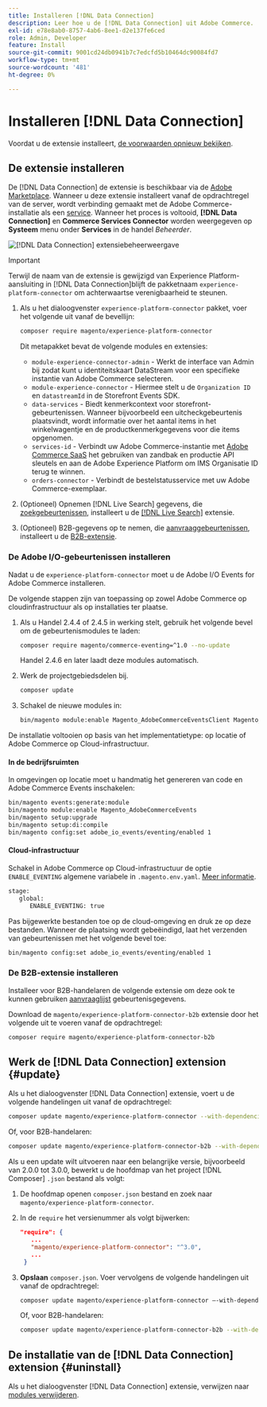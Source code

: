 ```yaml
---
title: Installeren [!DNL Data Connection]
description: Leer hoe u de [!DNL Data Connection] uit Adobe Commerce.
exl-id: e78e8ab0-8757-4ab6-8ee1-d2e137fe6ced
role: Admin, Developer
feature: Install
source-git-commit: 9001cd24db0941b7c7edcfd5b10464dc90084fd7
workflow-type: tm+mt
source-wordcount: '481'
ht-degree: 0%

---
```


# Installeren [!DNL Data Connection]

Voordat u de extensie installeert, [de voorwaarden opnieuw bekijken](overview.md#prereqs).

## De extensie installeren

De [!DNL Data Connection] de extensie is beschikbaar via de [Adobe Marketplace](https://commercemarketplace.adobe.com/magento-experience-platform-connector.html). Wanneer u deze extensie installeert vanaf de opdrachtregel van de server, wordt verbinding gemaakt met de Adobe Commerce-installatie als een [service](../landing/saas.md). Wanneer het proces is voltooid, **[!DNL Data Connection]** en **Commerce Services Connector** worden weergegeven op **Systeem** menu onder **Services** in de handel _Beheerder_.

![[!DNL Data Connection] extensiebeheerweergave](assets/epc-adminui.png)

>[!IMPORTANT]
>
>Terwijl de naam van de extensie is gewijzigd van Experience Platform-aansluiting in [!DNL Data Connection]blijft de pakketnaam `experience-platform-connector` om achterwaartse verenigbaarheid te steunen.

1. Als u het dialoogvenster `experience-platform-connector` pakket, voer het volgende uit vanaf de bevellijn:

   ```bash
   composer require magento/experience-platform-connector
   ```

   Dit metapakket bevat de volgende modules en extensies:

   * `module-experience-connector-admin` - Werkt de interface van Admin bij zodat kunt u identiteitskaart DataStream voor een specifieke instantie van Adobe Commerce selecteren.
   * `module-experience-connector` - Hiermee stelt u de `Organization ID` en `datastreamId` in de Storefront Events SDK.
   * `data-services` - Biedt kenmerkcontext voor storefront-gebeurtenissen. Wanneer bijvoorbeeld een uitcheckgebeurtenis plaatsvindt, wordt informatie over het aantal items in het winkelwagentje en de productkenmerkgegevens voor die items opgenomen.
   * `services-id` - Verbindt uw Adobe Commerce-instantie met [Adobe Commerce SaaS](../landing/saas.md) het gebruiken van zandbak en productie API sleutels en aan de Adobe Experience Platform om IMS Organisatie ID terug te winnen.
   * `orders-connector` - Verbindt de bestelstatusservice met uw Adobe Commerce-exemplaar.

1. (Optioneel) Opnemen [!DNL Live Search] gegevens, die [zoekgebeurtenissen](events.md#search-events), installeert u de [[!DNL Live Search]](../live-search/install.md) extensie.

1. (Optioneel) B2B-gegevens op te nemen, die [aanvraaggebeurtenissen](events.md#b2b-events), installeert u de [B2B-extensie](#install-the-b2b-extension).

### De Adobe I/O-gebeurtenissen installeren

Nadat u de `experience-platform-connector` moet u de Adobe I/O Events for Adobe Commerce installeren.

De volgende stappen zijn van toepassing op zowel Adobe Commerce op cloudinfrastructuur als op installaties ter plaatse.

1. Als u Handel 2.4.4 of 2.4.5 in werking stelt, gebruik het volgende bevel om de gebeurtenismodules te laden:

   ```bash
   composer require magento/commerce-eventing=^1.0 --no-update
   ```

   Handel 2.4.6 en later laadt deze modules automatisch.

1. Werk de projectgebiedsdelen bij.

   ```bash
   composer update
   ```

1. Schakel de nieuwe modules in:

   ```bash
   bin/magento module:enable Magento_AdobeCommerceEventsClient Magento_AdobeCommerceEventsGenerator Magento_AdobeIoEventsClient Magento_AdobeCommerceOutOfProcessExtensibility
   ```

De installatie voltooien op basis van het implementatietype: op locatie of Adobe Commerce op Cloud-infrastructuur.

#### In de bedrijfsruimten

In omgevingen op locatie moet u handmatig het genereren van code en Adobe Commerce Events inschakelen:

```bash
bin/magento events:generate:module
bin/magento module:enable Magento_AdobeCommerceEvents
bin/magento setup:upgrade
bin/magento setup:di:compile
bin/magento config:set adobe_io_events/eventing/enabled 1
```

#### Cloud-infrastructuur

Schakel in Adobe Commerce op Cloud-infrastructuur de optie `ENABLE_EVENTING` algemene variabele in `.magento.env.yaml`. [Meer informatie](https://experienceleague.adobe.com/docs/commerce-cloud-service/user-guide/configure/env/stage/variables-global.html#enable_eventing).

```bash
stage:
   global:
      ENABLE_EVENTING: true
```

Pas bijgewerkte bestanden toe op de cloud-omgeving en druk ze op deze bestanden. Wanneer de plaatsing wordt gebeëindigd, laat het verzenden van gebeurtenissen met het volgende bevel toe:

```bash
bin/magento config:set adobe_io_events/eventing/enabled 1
```

### De B2B-extensie installeren

Installeer voor B2B-handelaren de volgende extensie om deze ook te kunnen gebruiken [aanvraaglijst](events.md#b2b-events) gebeurtenisgegevens.

Download de `magento/experience-platform-connector-b2b` extensie door het volgende uit te voeren vanaf de opdrachtregel:

```bash
composer require magento/experience-platform-connector-b2b
```

## Werk de [!DNL Data Connection] extension {#update}

Als u het dialoogvenster [!DNL Data Connection] extensie, voert u de volgende handelingen uit vanaf de opdrachtregel:

```bash
composer update magento/experience-platform-connector --with-dependencies
```

Of, voor B2B-handelaren:

```bash
composer update magento/experience-platform-connector-b2b --with-dependencies
```

Als u een update wilt uitvoeren naar een belangrijke versie, bijvoorbeeld van 2.0.0 tot 3.0.0, bewerkt u de hoofdmap van het project [!DNL Composer] `.json` bestand als volgt:

1. De hoofdmap openen `composer.json` bestand en zoek naar `magento/experience-platform-connector`.

1. In de `require` het versienummer als volgt bijwerken:

   ```json
   "require": {
      ...
      "magento/experience-platform-connector": "^3.0",
      ...
    }
   ```

1. **Opslaan** `composer.json`. Voer vervolgens de volgende handelingen uit vanaf de opdrachtregel:

   ```bash
   composer update magento/experience-platform-connector –-with-dependencies
   ```

   Of, voor B2B-handelaren:

   ```bash
   composer update magento/experience-platform-connector-b2b --with-dependencies
   ```

## De installatie van de [!DNL Data Connection] extension {#uninstall}

Als u het dialoogvenster [!DNL Data Connection] extensie, verwijzen naar [modules verwijderen](https://experienceleague.adobe.com/docs/commerce-operations/installation-guide/tutorials/uninstall-modules.html).
